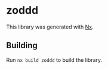# zoddd

This library was generated with [Nx](https://nx.dev).

## Building

Run `nx build zoddd` to build the library.
